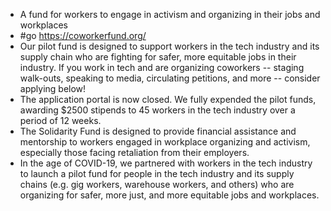 - A fund for workers to engage in activism and organizing in their jobs and workplaces
- #go https://coworkerfund.org/
- Our pilot fund is designed to support workers in the tech industry and its supply chain who are fighting for safer, more equitable jobs in their industry. If you work in tech and are organizing coworkers -- staging walk-outs, speaking to media, circulating petitions, and more -- consider applying below!
- The application portal is now closed. We fully expended the pilot funds, awarding $2500 stipends to 45 workers in the tech industry over a period of 12 weeks.
- The Solidarity Fund is designed to provide financial assistance and mentorship to workers engaged in workplace organizing and activism, especially those facing retaliation from their employers.
- In the age of COVID-19, we partnered with workers in the tech industry to launch a pilot fund for people in the tech industry and its supply chains (e.g. gig workers, warehouse workers, and others) who are organizing for safer, more just, and more equitable jobs and workplaces.
